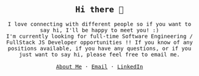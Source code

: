 <!-- ### Hi there 👋 -->

<p align="center">
  <h2 align="center"><samp>Hi there 👋</samp></h2>
</p>

<p align="center">
  <samp>
    I love connecting with different people so if you want to say hi, I'll
    be happy to meet you! :)
    <br />
    I'm currently looking for full-time Software Engineering / FullStack JS Developer opportunities !! If you know of any positions available, if you have any questions, or if you just want to say hi, please feel free to email me.
    <br />
    <br />
    <a href="https://thelorda.github.io/resume/">About Me</a>
    ·
    <a href="mailto:ferrak.anass@gmail.com">Email</a>
    ·
    <a href="https://www.linkedin.com/in/anass-ferrak/">LinkedIn</a>
  </samp>
</p>

<!--
**TheLordA/theLorda** is a ✨ _special_ ✨ repository because its `README.md` (this file) appears on your GitHub profile.

Here are some ideas to get you started:

- 🔭 I’m currently working on ...
- 🌱 I’m currently learning ...
- 👯 I’m looking to collaborate on ...
- 🤔 I’m looking for help with ...
- 💬 Ask me about ...
- 📫 How to reach me: ...
- 😄 Pronouns: ...
- ⚡ Fun fact: ...
-->

